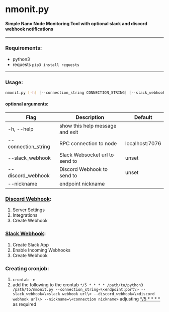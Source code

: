 # nmonit.py

#### Simple Nano Node Monitoring Tool with optional slack and discord webhook notifications
---
### Requirements:
* python3 
* requests `pip3 install requests`
---

### Usage:
```bash
nmonit.py [-h] [--connection_string CONNECTION_STRING] [--slack_webhook SLACK] [--discord_webhook DISCORD] --nickname NICKNAME
```
#### optional arguments:
|Flag|Description|Default
|-|-|-|
|-h, --help| show this help message and exit
|--connection_string| RPC connection to node| localhost:7076
|--slack_webhook| Slack Websocket url to send to|unset
|--discord_webhook|Discord Webhook to send to|unset
|--nickname|endpoint nickname|

### [Discord Webhook](https://support.discord.com/hc/en-us/articles/228383668-Intro-to-Webhooks):
1) Server Settings
2) Integrations
3) Create Webhook
### [Slack Webhook](https://api.slack.com/messaging/webhooks):
1) Create Slack App
2) Enable Incoming Webhooks
3) Create Webhook

### Creating cronjob:
1) `crontab -e`
2) add the following to the crontab `*/5 * * * * /path/to/python3 /path/to/nmonit.py --connection_string=\<endpoint:port\> --slack_webhook=\<slack webhook url\> --discord_webhook=\<discord webhook url\> --nickname=\<connection nickname>` adjusting [*/5 * * * *](https://crontab.guru/#*/5_*_*_*_*) as required
